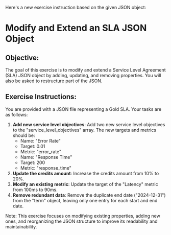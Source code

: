 Here's a new exercise instruction based on the given JSON object:

# Modify and Extend an SLA JSON Object

## Objective:
The goal of this exercise is to modify and extend a Service Level Agreement (SLA) JSON object by adding, updating, and removing properties. You will also be asked to restructure part of the JSON.

## Exercise Instructions:

You are provided with a JSON file representing a Gold SLA.
Your tasks are as follows:

1. **Add new service level objectives**: Add two new service level objectives to the "service_level_objectives" array. The new targets and metrics should be:
	* Name: "Error Rate"
	* Target: 0.01
	* Metric: "error_rate"
	* Name: "Response Time"
	* Target: 200
	* Metric: "response_time"
2. **Update the credits amount**: Increase the credits amount from 10% to 20%.
3. **Modify an existing metric**: Update the target of the "Latency" metric from 100ms to 90ms.
4. **Remove redundant data**: Remove the duplicate end date ("2024-12-31") from the "term" object, leaving only one entry for each start and end date.

Note: This exercise focuses on modifying existing properties, adding new ones, and reorganizing the JSON structure to improve its readability and maintainability.